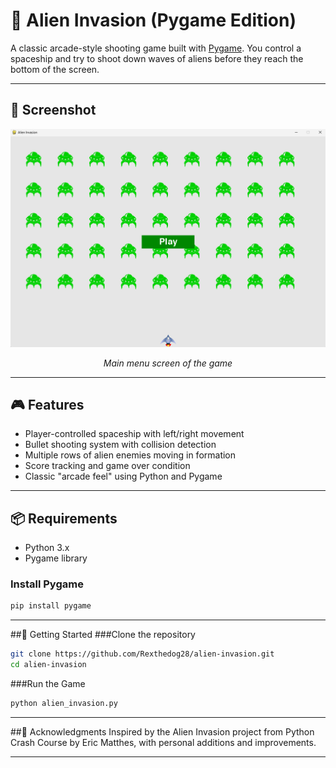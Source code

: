 # 👾 Alien Invasion (Pygame Edition)

A classic arcade-style shooting game built with [Pygame](https://www.pygame.org/). You control a spaceship and try to shoot down waves of aliens before they reach the bottom of the screen.

---

## 📸 Screenshot

<p align="center">
  <img src="assets/screenshot.png" alt="Alien Invasion Screenshot" width="600"/>
</p>

<p align="center"><i>Main menu screen of the game</i></p>

---

## 🎮 Features

- Player-controlled spaceship with left/right movement
- Bullet shooting system with collision detection
- Multiple rows of alien enemies moving in formation
- Score tracking and game over condition
- Classic "arcade feel" using Python and Pygame

---

## 📦 Requirements

- Python 3.x
- Pygame library

### Install Pygame

```bash
pip install pygame
```
---

##🚀 Getting Started
###Clone the repository
```bash
git clone https://github.com/Rexthedog28/alien-invasion.git
cd alien-invasion
```
###Run the Game
```bash
python alien_invasion.py
```
---

##🙌 Acknowledgments
Inspired by the Alien Invasion project from Python Crash Course by Eric Matthes, with personal additions and improvements.

---
